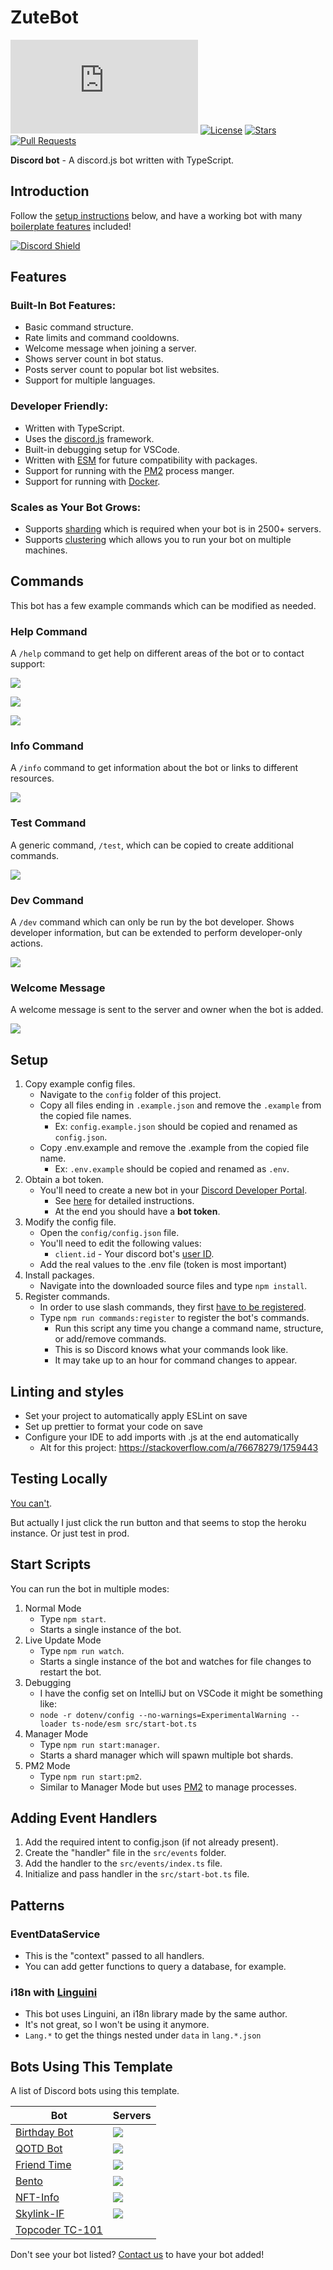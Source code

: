 # ZuteBot

[![discord.js](https://img.shields.io/github/package-json/dependency-version/KevinNovak/Discord-Bot-TypeScript-Template/discord.js)](https://discord.js.org/)
[![License](https://img.shields.io/badge/license-MIT-blue)](https://opensource.org/licenses/MIT)
[![Stars](https://img.shields.io/github/stars/KevinNovak/Discord-Bot-TypeScript-Template.svg)](https://github.com/KevinNovak/Discord-Bot-TypeScript-Template/stargazers)
[![Pull Requests](https://img.shields.io/badge/Pull%20Requests-Welcome!-brightgreen)](https://github.com/KevinNovak/Discord-Bot-TypeScript-Template/pulls)

**Discord bot** - A discord.js bot written with TypeScript.

## Introduction

Follow the [setup instructions](#setup) below, and have a working bot with many [boilerplate features](#features) included!

[![Discord Shield](https://discord.com/api/guilds/660711235766976553/widget.png?style=shield)](https://discord.gg/c9kQktCbsE)

## Features

### Built-In Bot Features:

-   Basic command structure.
-   Rate limits and command cooldowns.
-   Welcome message when joining a server.
-   Shows server count in bot status.
-   Posts server count to popular bot list websites.
-   Support for multiple languages.

### Developer Friendly:

-   Written with TypeScript.
-   Uses the [discord.js](https://discord.js.org/) framework.
-   Built-in debugging setup for VSCode.
-   Written with [ESM](https://nodejs.org/api/esm.html#introduction) for future compatibility with packages.
-   Support for running with the [PM2](https://pm2.keymetrics.io/) process manger.
-   Support for running with [Docker](https://www.docker.com/).

### Scales as Your Bot Grows:

-   Supports [sharding](https://discordjs.guide/sharding/) which is required when your bot is in 2500+ servers.
-   Supports [clustering](https://github.com/KevinNovak/Discord-Bot-TypeScript-Template-Master-Api) which allows you to run your bot on multiple machines.

## Commands

This bot has a few example commands which can be modified as needed.

### Help Command

A `/help` command to get help on different areas of the bot or to contact support:

![](https://i.imgur.com/UUA4WzL.png)

![](https://i.imgur.com/YtDdmTe.png)

![](https://i.imgur.com/JXMisap.png)

### Info Command

A `/info` command to get information about the bot or links to different resources.

![](https://i.imgur.com/0kKOaWM.png)

### Test Command

A generic command, `/test`, which can be copied to create additional commands.

![](https://i.imgur.com/lqjkNKM.png)

### Dev Command

A `/dev` command which can only be run by the bot developer. Shows developer information, but can be extended to perform developer-only actions.

![](https://i.imgur.com/2o1vEno.png)

### Welcome Message

A welcome message is sent to the server and owner when the bot is added.

![](https://i.imgur.com/QBw8H8v.png)

## Setup

1. Copy example config files.
    - Navigate to the `config` folder of this project.
    - Copy all files ending in `.example.json` and remove the `.example` from the copied file names.
        - Ex: `config.example.json` should be copied and renamed as `config.json`.
    - Copy .env.example and remove the .example from the copied file name.
        - Ex: `.env.example` should be copied and renamed as `.env`.
2. Obtain a bot token.
    - You'll need to create a new bot in your [Discord Developer Portal](https://discord.com/developers/applications/).
        - See [here](https://www.writebots.com/discord-bot-token/) for detailed instructions.
        - At the end you should have a **bot token**.
3. Modify the config file.
    - Open the `config/config.json` file.
    - You'll need to edit the following values:
        - `client.id` - Your discord bot's [user ID](https://techswift.org/2020/04/22/how-to-find-your-user-id-on-discord/).
    - Add the real values to the .env file (token is most important)
4. Install packages.
    - Navigate into the downloaded source files and type `npm install`.
5. Register commands.
    - In order to use slash commands, they first [have to be registered](https://discordjs.guide/creating-your-bot/command-deployment.html).
    - Type `npm run commands:register` to register the bot's commands.
        - Run this script any time you change a command name, structure, or add/remove commands.
        - This is so Discord knows what your commands look like.
        - It may take up to an hour for command changes to appear.

## Linting and styles

* Set your project to automatically apply ESLint on save
* Set up prettier to format your code on save
* Configure your IDE to add imports with .js at the end automatically
  * Alt for this project: https://stackoverflow.com/a/76678279/1759443

## Testing Locally

[You can't](https://stackoverflow.com/a/71057844/1759443).

But actually I just click the run button and that seems to stop the heroku instance. Or just test in prod.


## Start Scripts

You can run the bot in multiple modes:

1. Normal Mode
    - Type `npm start`.
    - Starts a single instance of the bot.
2. Live Update Mode
    - Type `npm run watch`.
    - Starts a single instance of the bot and watches for file changes to restart the bot.
3. Debugging
    - I have the config set on IntelliJ but on VSCode it might be something like:
    - `node -r dotenv/config --no-warnings=ExperimentalWarning --loader ts-node/esm src/start-bot.ts`
4. Manager Mode
    - Type `npm run start:manager`.
    - Starts a shard manager which will spawn multiple bot shards.
5. PM2 Mode
    - Type `npm run start:pm2`.
    - Similar to Manager Mode but uses [PM2](https://pm2.keymetrics.io/) to manage processes.

## Adding Event Handlers

1. Add the required intent to config.json (if not already present).
2. Create the "handler" file in the `src/events` folder.
3. Add the handler to the `src/events/index.ts` file.
4. Initialize and pass handler in the `src/start-bot.ts` file.

## Patterns

### EventDataService

* This is the "context" passed to all handlers.
* You can add getter functions to query a database, for example.

### i18n with [Linguini](https://github.com/KevinNovak/Linguini)

* This bot uses Linguini, an i18n library made by the same author.
* It's not great, so I won't be using it anymore.
* `Lang.*` to get the things nested under `data` in `lang.*.json` 

## Bots Using This Template

A list of Discord bots using this template.

| Bot                                                                    | Servers                                                       |
|------------------------------------------------------------------------|---------------------------------------------------------------|
| [Birthday Bot](https://top.gg/bot/656621136808902656)                  | ![](https://top.gg/api/widget/servers/656621136808902656.svg) |
| [QOTD Bot](https://top.gg/bot/713586207119900693)                      | ![](https://top.gg/api/widget/servers/713586207119900693.svg) |
| [Friend Time](https://top.gg/bot/471091072546766849)                   | ![](https://top.gg/api/widget/servers/471091072546766849.svg) |
| [Bento](https://top.gg/bot/787041583580184609)                         | ![](https://top.gg/api/widget/servers/787041583580184609.svg) |
| [NFT-Info](https://top.gg/bot/902249456072818708)                      | ![](https://top.gg/api/widget/servers/902249456072818708.svg) |
| [Skylink-IF](https://top.gg/bot/929527099922993162)                    | ![](https://top.gg/api/widget/servers/929527099922993162.svg) |
| [Topcoder TC-101](https://github.com/topcoder-platform/tc-discord-bot) |                                                               |

Don't see your bot listed? [Contact us](https://discord.gg/c9kQktCbsE) to have your bot added!

